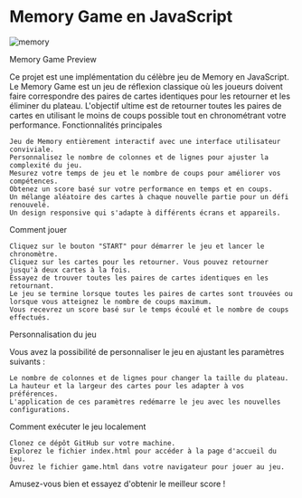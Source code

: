 # Memory Game en JavaScript

![memory](https://github.com/AntoTilm/memory/assets/119782635/80f5100b-db47-426e-92b8-bb806c42d91b)

Memory Game Preview

Ce projet est une implémentation du célèbre jeu de Memory en JavaScript. Le Memory Game est un jeu de réflexion classique où les joueurs doivent faire correspondre des paires de cartes identiques pour les retourner et les éliminer du plateau. L'objectif ultime est de retourner toutes les paires de cartes en utilisant le moins de coups possible tout en chronométrant votre performance.
Fonctionnalités principales

    Jeu de Memory entièrement interactif avec une interface utilisateur conviviale.
    Personnalisez le nombre de colonnes et de lignes pour ajuster la complexité du jeu.
    Mesurez votre temps de jeu et le nombre de coups pour améliorer vos compétences.
    Obtenez un score basé sur votre performance en temps et en coups.
    Un mélange aléatoire des cartes à chaque nouvelle partie pour un défi renouvelé.
    Un design responsive qui s'adapte à différents écrans et appareils.

Comment jouer

    Cliquez sur le bouton "START" pour démarrer le jeu et lancer le chronomètre.
    Cliquez sur les cartes pour les retourner. Vous pouvez retourner jusqu'à deux cartes à la fois.
    Essayez de trouver toutes les paires de cartes identiques en les retournant.
    Le jeu se termine lorsque toutes les paires de cartes sont trouvées ou lorsque vous atteignez le nombre de coups maximum.
    Vous recevrez un score basé sur le temps écoulé et le nombre de coups effectués.

Personnalisation du jeu

Vous avez la possibilité de personnaliser le jeu en ajustant les paramètres suivants :

    Le nombre de colonnes et de lignes pour changer la taille du plateau.
    La hauteur et la largeur des cartes pour les adapter à vos préférences.
    L'application de ces paramètres redémarre le jeu avec les nouvelles configurations.

Comment exécuter le jeu localement

    Clonez ce dépôt GitHub sur votre machine.
    Explorez le fichier index.html pour accéder à la page d'accueil du jeu.
    Ouvrez le fichier game.html dans votre navigateur pour jouer au jeu.

Amusez-vous bien et essayez d'obtenir le meilleur score !
